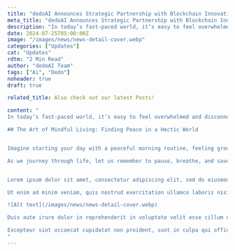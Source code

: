 ```yaml
---
title: "dedoAI Announces Strategic Partnership with Blockchain Innovations Inc."
meta_title: "dedoAI Announces Strategic Partnership with Blockchain Innovations Inc."
description: "In today’s fast-paced world, it’s easy to feel overwhelmed and disconnected from what truly matters. We are constantly bombarded with information, and our to-do lists seem never-ending. Yet, in the midst of this chaos, a movement is quietly growing, encouraging us to slow down and embrace the art of mindful living."
date: 2024-07-25T05:00:00Z
image: "/images/news/news-detail-cover.webp"
categories: ["Updates"]
cat: "Updates"
rdtm: "2 Min Read"
author: "dedoAI Team"
tags: ["Ai", "Dedo"]
noheader: true
draft: true

related_title: Also check out our latest Posts!

content: "
In today’s fast-paced world, it’s easy to feel overwhelmed and disconnected from what truly matters. We are constantly bombarded with information, and our to-do lists seem never-ending. Yet, in the midst of this chaos, a movement is quietly growing, encouraging us to slow down and embrace the art of mindful living.

## The Art of Mindful Living: Finding Peace in a Hectic World


Imagine starting your day with a peaceful morning routine, feeling grounded and centered as you navigate daily challenges. Picture yourself responding to stress with calmness and clarity, maintaining a sense of balance amidst the chaos. This is the power of mindful living.

As we journey through life, let us remember to pause, breathe, and savor the present moment. By embracing mindfulness, we can cultivate a life filled with peace, joy, and purpose.


Lorem ipsum dolor sit amet, consectetur adipiscing elit, sed do eiusmod tempor incididunt ut labore et dolore magna aliqua. 

Ut enim ad minim veniam, quis nostrud exercitation ullamco laboris nisi ut aliquip ex ea commodo consequat. 

![Alt text](/images/news/news-detail-cover.webp)

Duis aute irure dolor in reprehenderit in voluptate velit esse cillum dolore eu fugiat nulla pariatur. 

Excepteur sint occaecat cupidatat non proident, sunt in culpa qui officia deserunt mollit anim id est laborum.
"
---
```


